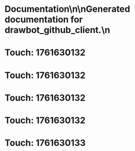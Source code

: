 # Documentation\n\nGenerated documentation for drawbot_github_client.\n

# Touch: 1761630132

# Touch: 1761630132

# Touch: 1761630132

# Touch: 1761630132

# Touch: 1761630133
